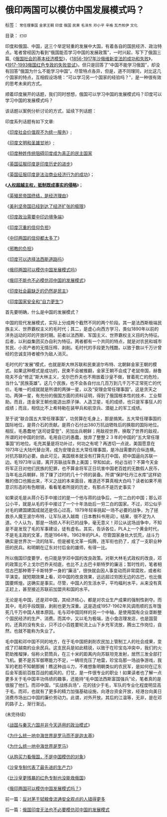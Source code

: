 # 俄印两国可以模仿中国发展模式吗？

标签： `常任理事国` `金家王朝` `印度` `俄国` `民柬` `毛泽东` `邓小平` `辛格` `瓦杰帕伊` `文化` 

目录： `打印`

印度和俄国、中国，这三个举足轻重的发展中大国，有着各自的国民经济、政治特点。笔者曾经因为看到“俄国能否学习中国的发展政策”，一时兴起，写下了俄国三篇,《[俄国社会的基本经济模型](../../../2008/10/3/俄国不是中国模仿的对象.md)》，《[1856-1917年沙俄维新变法的成功和失败](http://blog.sina.com.cn/s/blog_5563a64d0100aq6o.html)》，《[1917-1993俄国红色专政的失败尝试](http://blog.sina.com.cn/s/blog_5563a64d0100aqam.html)》。但只是回答了“中国不能学习俄国”，却没有回答“俄国为什么不能学习中国”。尽管特点各异，但是，道不同理同，对比这几个国家的特点，互相假设场境：“可以学习另一个国家的经验吗？”，是一种很有效的思考未来的方式。



顺着印度展开的话题，我们同时想想，俄国可以学习中国的发展模式吗？印度可以学习中国的发展模式吗？

该话题以案例分析讨论的方式，延续下列话题：

印度系列话题有如下文章:

《[印度社会价值观不为统一服务](../../../2008/12/14/印度的社会价值观不为统一服务.md)》;

《[印度文明和圣雄甘地](../../../2008/12/15/印度，没有理解圣雄甘地的胸怀.md)》;

《[印度种姓传统阻碍印度成为真正的民主国家](../../../2008/12/16/种姓传统阻碍印度成为真正的民主国家.md)

《[英国征服印度是印度历史的进步](../../../2008/12/17/英国征服印度是印度历史的进步.md)》

《[英国征服印度是法治商业经济行为的成功](../../../2008/12/18/英国征服印度是法治商业经济行为的成功.md)》；

《[**人权超越主权，抵制既成事实的侵略**](http://blog.sina.com.cn/s/blog_5563a64d0100bfeb.html)》；

《[英殖民帝国终结，是经济理由](../../../2008/12/20/英殖民帝国终结，是经济理由.md)》

《[美利坚帝国已经到达了经济扩张的极限](../../../2008/12/21/美国已经达到了经济地位扩张的极限.md)》

《[印度政治需要中印边境争端](../../../2008/12/22/印度国内政治，需要中印边境争端.md)》

《[印度沉重的信仰负担](../../../2008/12/23/印度信仰，沉重的精神负担.md)》

《[中印两国的信仰都太多了](../../../2008/12/24/印度的信仰也同样太多了.md)》

《[邪教的负担](../../../2008/12/25/中印社会宗教的信仰，和邪教的负担.md)》

《[印度可以选择法西斯道路吗](http://blog.sina.com.cn/s/blog_5563a64d0100bhej.html)》

《[俄印两国可以模仿中国发展模式吗](../../../2008/12/27/俄印两国可以模仿中国发展模式吗？.md)》

《[俄印不能也不必模仿邓中国的发展模式](../../../2008/12/28/俄国印度无法也不必要模仿邓中国的发展模式.md)》

《[印度社会最缺乏的仍然是民主](../../../2008/12/31/印度社会最缺乏的，仍然是真正的民主.md)》

《[印度国家安全和“自力更生”](../../../2009/1/2/印度的国家安全和自力更生.md)》

首先要明确，什么是中国的发展模式？



中国的现代发展模式，实际上分成两个截然不同的两个阶段。其一是法西斯极端民族主义、世界霸权主义的毛时代；其二，是虚心向西方学习，类似1890年以前的洋务运动的邓的开放时期。前者以法西斯、军国主义、世界霸权主义目的为特征。后者，以利益集团买办自利为特征。两者都有一个共同的特点，就是对农民和城市贫民、小资产者的无情压榨、剥削。毛时代的手段更为残酷，以致于数以千万计曾经的忠诚支持者被作为敌人消灭。



毛时代的“发展”模式，也就是斯大林苏联和民柬波尔布特、北朝鲜金家王朝的模式。如果这种模式是成功的，民柬不会被推翻，金家王朝不会成了老鼠帝国，赫鲁晓夫不会“修正”斯大林主义，戈尔巴乔夫也不用放着沙皇不做，冒着死亡的危险，当什么“民族英雄”。这几个民族，也不会各自付出几百万到几千万不正常死亡的代价。毛唯一的成就就是所谓的两弹一星，以及“安理会常任理事国”。这是贪天之功。两弹一星，有充份的俄国方面的资料证明，得到了俄国根本性的技术、工业帮助。而且，连金家王朝也能造出原子弹、人造卫星，毛的成绩，也只是军事狂人的成绩；而且，相信比不上希特勒在装甲兵和航空兵、潜艇上的军工成绩。



至于说“联合国五大常任理事国”，功劳算在毛身上，那是搞笑。五大常任理事国的国际地位，是蒋介石的贡献。是蒋介石付出380万抗战牺牲后的换取的国际地位。相反，毛愚蠢地“送司徒雷登”，另加出兵朝鲜；用敌视世界，换取了世界的敌视，所谓的对中国的封锁。毛用自已的愚蠢，放弃了整整２３年的中国的“五大常任理事国”的地位。毛充其量是将功补过，何功之有呢？再透切一点说，美国愿意在1973年让大陆代替台湾，成为安理会五大常任理事国，是冷战需要的合纵连横。对抗苏联的必要。由此可见，美国根本就没有打算先打中国，把中国逼向苏联一边。毛1973年认错，离开苏联战车靠上美国；早知如此，何必当初？不算今天金将军正日对他们民族的犯罪，也不算金将军正日坑害中国老百姓的无数假人民币，当年毛出兵朝鲜，除了赚了过时的几十个师的装备。所谓“保护牡丹江水库”这样幼稚的借口也搬出来，不义之战的本来面目，难道还不算真相大白吗？读者如果不用意识形态的有色眼镜，看看笔者所提的历史，有那点不是历史事实？



如果说毛是从蒋介石手中接过的是一个他与蒋的战争后，一穷二白的中国；那么邓公小平，就是从毛的手中接过了一个十年浩劫后一穷二白的国家。不过，邓公似乎对毛的建国建国成就还是信心过高，1979年轻率挑起一场不必要的战争，为了拯救杀人魔王波尔布特，让军队进入越南（日本教科书用词）。结果，很不足为人道。个人认为，那是一场损人不利已的战争，毫无意义！邓公从这场战争中，不知是不是发现了毛的军事建设，徒有虚名。其实，告诉各位，PLA上一个黄金时代，不是毛主政的文革，而是1964年。1962年的PLA，尽管国家身处大饥荒，战斗力确实是世界次一流的陆军。但是被毛文革一捣腾，连军衔也扔了，成了一支职业种田的民兵。和明朝在辽东对付后金的雄师，有得一比。



所以俄国印度要学，也只能是学邓中国的改良政策。对斯大林毛式政权的改良，邓的政策比不上戈尔巴乔夫彻底，也比不上古巴卡斯特罗的廉洁；暂时性的，笔者相信古巴那种寄于卡斯特罗一身的“廉洁”，很快就会因人事变动而非常腐败，或者和平演变。就短期效果上看，邓中国的改良效果，远远超过穷困无边的古巴，也比俄国要辉煌。这确实是事实。尽管，中国人的生活水平，平均福利水平，从来没有真正赶上，甚至接近苏联前加盟共和国的水平。



无论是毛中国，还是邓中国，其经济核心，都是对农业生产成果的强制性剥夺。而其中，毛的手段既狠，剥削也更为深重。这是造成1957-1962年风调雨顺的五年饿死几千万中国人根本原因。毛与邓中国同样的另一个中轴，是使用国有企业垄断整个国民经济的生产、消费。而其中，又以毛为极端，连小食店理发店，也是国营的。还真的没有失业，只不过小百姓要轮流上山下乡充军流放，腾出工作岗位，自然，也就不能称为失业了。



毛中国和邓中国不同的地方，在于毛中国把剥削农民加上管制工人的社会成果，变成了打越南的业余民兵。这支民兵是如此精锐，以致于在珍宝岛冲突中，我们的火箭助推榴弹，俗称火箭筒兵，在三十米的距离内向苏联坦克发射，居然三发全部打飞机。要不是苏军御寒能力不足，一辆坦克压了地雷，珍宝岛那一场战争游戏，我军的老脸不知朝那搁！瞧这种战斗力，不难想象明朝类似的农民军，是如何在辽东后金军面前百胜百战的威风的。打仗，是一件很专业的职业！如果读者也了解一点更多关于毛中国丰功伟绩的趣事，还能持“毛中国法西斯富国强兵”论，笔者真的是很服了他们。而邓中国，“实战练兵场”，花的钱少于毛，军队的专业化程度明显高于毛。而邓，也就有了更多的精力加强基础设施，向港台资金开放，经港台向美日消费市场出口中国的廉价劳动力。此谓，对外开放。其后的江温等，无非，是在邓的路子上，渐行渐远。

(未完待续)

《[战国与秦灭六国并非今天适用的政治模式](../../../2008/9/12/战国与秦灭六国并非今天适用的政治模式.md)》

《[为什么统一地中海世界是罗马而不是迦太基](../../../2008/9/7/为什么统一地中海世界是罗马而不是迦太基.md)》

《[为什么统一地中海世界是罗马](../../../2008/9/6/为什么统一地中海世界是罗马,不是雅典.md)》

《[从购买力看俄国，不是中国模仿的对象](../../../2008/10/3/俄国不是中国模仿的对象.md)》

《[沙皇专制代表了最先进的生产力](http://blog.sina.com.cn/s/blog_5563a64d0100aq6o.html)》

《[比沙皇更残暴的红色专制也没能救俄国](http://blog.sina.com.cn/s/blog_5563a64d0100aqam.html)》

《[俄印两国可以模仿中国发展模式吗？](../../../2008/12/27/俄印两国可以模仿中国发展模式吗？.md)》

前一篇：[反对茅于轼粮食流通安全观点的人错得更多](../../../2008/12/26/反对茅于轼粮食流通安全观点的人错得更多.md)

后一篇：[俄国印度无法也不必要模仿邓中国的发展模式](../../../2008/12/28/俄国印度无法也不必要模仿邓中国的发展模式.md)